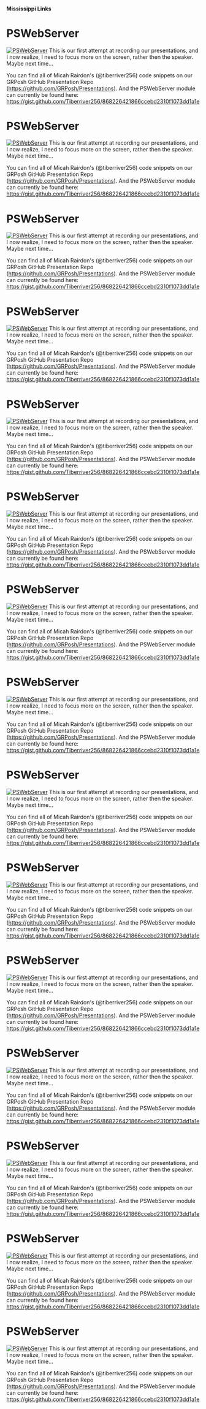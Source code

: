 ﻿#### Mississippi Links
# PSWebServer

[![PSWebServer](https://i4.ytimg.com/vi/gGpvCuY5AW0/hqdefault.jpg "PSWebServer")](https://www.youtube.com/watch?v=gGpvCuY5AW0)
This is our first attempt at recording our presentations, and I now realize, I need to focus more on the screen, rather then the speaker.  Maybe next time...

You can find all of Micah Rairdon's (@tiberriver256) code snippets on our GRPosh GitHub Presentation Repo (https://github.com/GRPosh/Presentations).  And the PSWebServer module can currently be found here: https://gist.github.com/Tiberriver256/868226421866ccebd2310f1073dd1a1e


# PSWebServer

[![PSWebServer](https://i4.ytimg.com/vi/gGpvCuY5AW0/hqdefault.jpg "PSWebServer")](https://www.youtube.com/watch?v=gGpvCuY5AW0)
This is our first attempt at recording our presentations, and I now realize, I need to focus more on the screen, rather then the speaker.  Maybe next time...

You can find all of Micah Rairdon's (@tiberriver256) code snippets on our GRPosh GitHub Presentation Repo (https://github.com/GRPosh/Presentations).  And the PSWebServer module can currently be found here: https://gist.github.com/Tiberriver256/868226421866ccebd2310f1073dd1a1e


# PSWebServer

[![PSWebServer](https://i4.ytimg.com/vi/gGpvCuY5AW0/hqdefault.jpg "PSWebServer")](https://www.youtube.com/watch?v=gGpvCuY5AW0)
This is our first attempt at recording our presentations, and I now realize, I need to focus more on the screen, rather then the speaker.  Maybe next time...

You can find all of Micah Rairdon's (@tiberriver256) code snippets on our GRPosh GitHub Presentation Repo (https://github.com/GRPosh/Presentations).  And the PSWebServer module can currently be found here: https://gist.github.com/Tiberriver256/868226421866ccebd2310f1073dd1a1e


# PSWebServer

[![PSWebServer](https://i4.ytimg.com/vi/gGpvCuY5AW0/hqdefault.jpg "PSWebServer")](https://www.youtube.com/watch?v=gGpvCuY5AW0)
This is our first attempt at recording our presentations, and I now realize, I need to focus more on the screen, rather then the speaker.  Maybe next time...

You can find all of Micah Rairdon's (@tiberriver256) code snippets on our GRPosh GitHub Presentation Repo (https://github.com/GRPosh/Presentations).  And the PSWebServer module can currently be found here: https://gist.github.com/Tiberriver256/868226421866ccebd2310f1073dd1a1e


# PSWebServer

[![PSWebServer](https://i4.ytimg.com/vi/gGpvCuY5AW0/hqdefault.jpg "PSWebServer")](https://www.youtube.com/watch?v=gGpvCuY5AW0)
This is our first attempt at recording our presentations, and I now realize, I need to focus more on the screen, rather then the speaker.  Maybe next time...

You can find all of Micah Rairdon's (@tiberriver256) code snippets on our GRPosh GitHub Presentation Repo (https://github.com/GRPosh/Presentations).  And the PSWebServer module can currently be found here: https://gist.github.com/Tiberriver256/868226421866ccebd2310f1073dd1a1e


# PSWebServer

[![PSWebServer](https://i4.ytimg.com/vi/gGpvCuY5AW0/hqdefault.jpg "PSWebServer")](https://www.youtube.com/watch?v=gGpvCuY5AW0)
This is our first attempt at recording our presentations, and I now realize, I need to focus more on the screen, rather then the speaker.  Maybe next time...

You can find all of Micah Rairdon's (@tiberriver256) code snippets on our GRPosh GitHub Presentation Repo (https://github.com/GRPosh/Presentations).  And the PSWebServer module can currently be found here: https://gist.github.com/Tiberriver256/868226421866ccebd2310f1073dd1a1e


# PSWebServer

[![PSWebServer](https://i4.ytimg.com/vi/gGpvCuY5AW0/hqdefault.jpg "PSWebServer")](https://www.youtube.com/watch?v=gGpvCuY5AW0)
This is our first attempt at recording our presentations, and I now realize, I need to focus more on the screen, rather then the speaker.  Maybe next time...

You can find all of Micah Rairdon's (@tiberriver256) code snippets on our GRPosh GitHub Presentation Repo (https://github.com/GRPosh/Presentations).  And the PSWebServer module can currently be found here: https://gist.github.com/Tiberriver256/868226421866ccebd2310f1073dd1a1e


# PSWebServer

[![PSWebServer](https://i4.ytimg.com/vi/gGpvCuY5AW0/hqdefault.jpg "PSWebServer")](https://www.youtube.com/watch?v=gGpvCuY5AW0)
This is our first attempt at recording our presentations, and I now realize, I need to focus more on the screen, rather then the speaker.  Maybe next time...

You can find all of Micah Rairdon's (@tiberriver256) code snippets on our GRPosh GitHub Presentation Repo (https://github.com/GRPosh/Presentations).  And the PSWebServer module can currently be found here: https://gist.github.com/Tiberriver256/868226421866ccebd2310f1073dd1a1e


# PSWebServer

[![PSWebServer](https://i4.ytimg.com/vi/gGpvCuY5AW0/hqdefault.jpg "PSWebServer")](https://www.youtube.com/watch?v=gGpvCuY5AW0)
This is our first attempt at recording our presentations, and I now realize, I need to focus more on the screen, rather then the speaker.  Maybe next time...

You can find all of Micah Rairdon's (@tiberriver256) code snippets on our GRPosh GitHub Presentation Repo (https://github.com/GRPosh/Presentations).  And the PSWebServer module can currently be found here: https://gist.github.com/Tiberriver256/868226421866ccebd2310f1073dd1a1e


# PSWebServer

[![PSWebServer](https://i4.ytimg.com/vi/gGpvCuY5AW0/hqdefault.jpg "PSWebServer")](https://www.youtube.com/watch?v=gGpvCuY5AW0)
This is our first attempt at recording our presentations, and I now realize, I need to focus more on the screen, rather then the speaker.  Maybe next time...

You can find all of Micah Rairdon's (@tiberriver256) code snippets on our GRPosh GitHub Presentation Repo (https://github.com/GRPosh/Presentations).  And the PSWebServer module can currently be found here: https://gist.github.com/Tiberriver256/868226421866ccebd2310f1073dd1a1e


# PSWebServer

[![PSWebServer](https://i4.ytimg.com/vi/gGpvCuY5AW0/hqdefault.jpg "PSWebServer")](https://www.youtube.com/watch?v=gGpvCuY5AW0)
This is our first attempt at recording our presentations, and I now realize, I need to focus more on the screen, rather then the speaker.  Maybe next time...

You can find all of Micah Rairdon's (@tiberriver256) code snippets on our GRPosh GitHub Presentation Repo (https://github.com/GRPosh/Presentations).  And the PSWebServer module can currently be found here: https://gist.github.com/Tiberriver256/868226421866ccebd2310f1073dd1a1e


# PSWebServer

[![PSWebServer](https://i4.ytimg.com/vi/gGpvCuY5AW0/hqdefault.jpg "PSWebServer")](https://www.youtube.com/watch?v=gGpvCuY5AW0)
This is our first attempt at recording our presentations, and I now realize, I need to focus more on the screen, rather then the speaker.  Maybe next time...

You can find all of Micah Rairdon's (@tiberriver256) code snippets on our GRPosh GitHub Presentation Repo (https://github.com/GRPosh/Presentations).  And the PSWebServer module can currently be found here: https://gist.github.com/Tiberriver256/868226421866ccebd2310f1073dd1a1e


# PSWebServer

[![PSWebServer](https://i4.ytimg.com/vi/gGpvCuY5AW0/hqdefault.jpg "PSWebServer")](https://www.youtube.com/watch?v=gGpvCuY5AW0)
This is our first attempt at recording our presentations, and I now realize, I need to focus more on the screen, rather then the speaker.  Maybe next time...

You can find all of Micah Rairdon's (@tiberriver256) code snippets on our GRPosh GitHub Presentation Repo (https://github.com/GRPosh/Presentations).  And the PSWebServer module can currently be found here: https://gist.github.com/Tiberriver256/868226421866ccebd2310f1073dd1a1e


# PSWebServer

[![PSWebServer](https://i4.ytimg.com/vi/gGpvCuY5AW0/hqdefault.jpg "PSWebServer")](https://www.youtube.com/watch?v=gGpvCuY5AW0)
This is our first attempt at recording our presentations, and I now realize, I need to focus more on the screen, rather then the speaker.  Maybe next time...

You can find all of Micah Rairdon's (@tiberriver256) code snippets on our GRPosh GitHub Presentation Repo (https://github.com/GRPosh/Presentations).  And the PSWebServer module can currently be found here: https://gist.github.com/Tiberriver256/868226421866ccebd2310f1073dd1a1e


# PSWebServer

[![PSWebServer](https://i4.ytimg.com/vi/gGpvCuY5AW0/hqdefault.jpg "PSWebServer")](https://www.youtube.com/watch?v=gGpvCuY5AW0)
This is our first attempt at recording our presentations, and I now realize, I need to focus more on the screen, rather then the speaker.  Maybe next time...

You can find all of Micah Rairdon's (@tiberriver256) code snippets on our GRPosh GitHub Presentation Repo (https://github.com/GRPosh/Presentations).  And the PSWebServer module can currently be found here: https://gist.github.com/Tiberriver256/868226421866ccebd2310f1073dd1a1e



